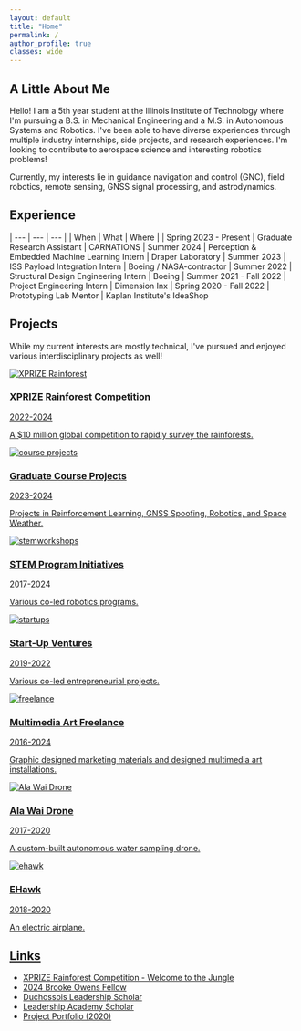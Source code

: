 ```yaml
---
layout: default
title: "Home"
permalink: /
author_profile: true
classes: wide
---
```


##  A Little About Me

Hello! I am a 5th year student at the Illinois Institute of Technology where I'm pursuing a B.S. in Mechanical Engineering and a M.S. in Autonomous Systems and Robotics. I've been able to have diverse experiences through multiple industry internships, side projects, and research experiences. I'm looking to contribute to aerospace science and interesting robotics problems!

Currently, my interests lie in guidance navigation and control (GNC), field robotics, remote sensing, GNSS signal processing, and astrodynamics.

## Experience

| --- | --- | --- |
| When | What | Where |
| Spring 2023 - Present | Graduate Research Assistant | CARNATIONS
| Summer 2024 | Perception & Embedded Machine Learning Intern | Draper Laboratory
| Summer 2023 | ISS Payload Integration Intern | Boeing / NASA-contractor
| Summer 2022 | Structural Design Engineering Intern | Boeing
| Summer 2021 - Fall 2022 | Project Engineering Intern | Dimension Inx
| Spring 2020 - Fall 2022 | Prototyping Lab Mentor | Kaplan Institute's IdeaShop

## Projects

While my current interests are mostly technical, I've pursued and enjoyed various interdisciplinary projects as well!

<div class="container">
  <div class="row">
    <!-- Projects Box -->
    <div class="col-md-6">
      <a href="{{ site.baseurl }}/xprize/">
        <div class="box">
          <div class="box-image">
            <img src="{{ site.baseurl }}/assets/images/xprize_6.JPG" alt="XPRIZE Rainforest">
          </div>
          <div class="box-content">
            <h3>XPRIZE Rainforest Competition</h3>
            <p>2022-2024</p>
            <p>A $10 million global competition to rapidly survey the rainforests.</p>
          </div>
        </div>
      </a>
    </div>
  </div>
</div>
<a href="{{ site.baseurl }}/xprize/">

<div class="container">
  <div class="row">
    <!-- Projects Box -->
    <div class="col-md-6">
      <a href="{{ site.baseurl }}/classprojects/">
        <div class="box">
          <div class="box-image">
            <img src="{{ site.baseurl }}/assets/images/projects_1.jpg" alt="course projects">
          </div>
          <div class="box-content">
            <h3>Graduate Course Projects</h3>
            <p>2023-2024</p>
            <p>Projects in Reinforcement Learning, GNSS Spoofing, Robotics, and Space Weather.</p>
          </div>
        </div>
      </a>
    </div>
  </div>
</div>
<a href="{{ site.baseurl }}/classprojects/">

<div class="container">
  <div class="row">
    <!-- Projects Box -->
    <div class="col-md-6">
      <a href="{{ site.baseurl }}/stemworkshops/">
        <div class="box">
          <div class="box-image">
            <img src="{{ site.baseurl }}/assets/images/ignite.JPG" alt="stemworkshops">
          </div>
          <div class="box-content">
            <h3>STEM Program Initiatives</h3>
            <p>2017-2024</p>
            <p>Various co-led robotics programs.</p>
          </div>
        </div>
      </a>
    </div>
  </div>
</div>
<a href="{{ site.baseurl }}/stemworkshops/">

<div class="container">
  <div class="row">
    <!-- Projects Box -->
    <div class="col-md-6">
      <a href="{{ site.baseurl }}/startups/">
        <div class="box">
          <div class="box-image">
            <img src="{{ site.baseurl }}/assets/images/futured.png" alt="startups">
          </div>
          <div class="box-content">
            <h3>Start-Up Ventures</h3>
            <p>2019-2022</p>
            <p>Various co-led entrepreneurial projects.</p>
          </div>
        </div>
      </a>
    </div>
  </div>
</div>
<a href="{{ site.baseurl }}/startups/">

<div class="container">
  <div class="row">
    <!-- Projects Box -->
    <div class="col-md-6">
      <a href="{{ site.baseurl }}/freelance/">
        <div class="box">
          <div class="box-image">
            <img src="{{ site.baseurl }}/assets/images/tothemoon.jpg" alt="freelance">
          </div>
          <div class="box-content">
            <h3>Multimedia Art Freelance</h3>
            <p>2016-2024</p>
            <p>Graphic designed marketing materials and designed multimedia art installations.</p>
          </div>
        </div>
      </a>
    </div>
  </div>
</div>
<a href="{{ site.baseurl }}/freelance/">

<div class="container">
  <div class="row">
    <!-- Projects Box -->
    <div class="col-md-6">
      <a href="{{ site.baseurl }}/alawaidrone/">
        <div class="box">
          <div class="box-image">
            <img src="{{ site.baseurl }}/assets/images/alawaidrone_1.png" alt="Ala Wai Drone">
          </div>
          <div class="box-content">
            <h3>Ala Wai Drone</h3>
            <p>2017-2020</p>
            <p>A custom-built autonomous water sampling drone.</p>
          </div>
        </div>
      </a>
    </div>
  </div>
</div>
<a href="{{ site.baseurl }}/alawaidrone/">

<div class="container">
  <div class="row">
    <!-- Projects Box -->
    <div class="col-md-6">
      <a href="{{ site.baseurl }}/ehawk/">
        <div class="box">
          <div class="box-image">
            <img src="{{ site.baseurl }}/assets/images/ehawk_4.jpg" alt="ehawk">
          </div>
          <div class="box-content">
            <h3>EHawk</h3>
            <p>2018-2020</p>
            <p>An electric airplane.</p>
          </div>
        </div>
      </a>
    </div>
  </div>
</div>
<a href="{{ site.baseurl }}/ehawk/">

## Links

- [XPRIZE Rainforest Competition - Welcome to the Jungle](https://www.xprize.org/prizes/rainforest/finalist-teams)
- [2024 Brooke Owens Fellow](https://www.brookeowensfellowship.org/naia-lum)
- [Duchossois Leadership Scholar](https://sites.google.com/hawk.iit.edu/duchossois-leadership-scholars)
- [Leadership Academy Scholar](https://www.iit.edu/leadership-studies/ma-and-lila-self-leadership-academy/scholars)
- [Project Portfolio (2020)](https://drive.google.com/file/d/1Jd8U8jRdnAhM9s3Cuu6zsNFBDxCRHWOz/view?usp=sharing)

